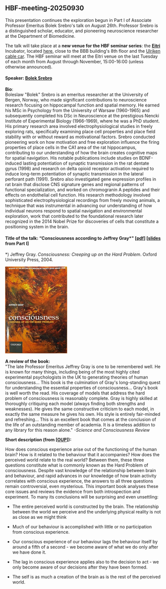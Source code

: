 ## HBF-meeting-20250930

This presentation continues the exploration begun in Part I of Associate Professor Emeritus Bolek Srebro's talk on August 26th. Professor Srebro is a distinguished scholar, educator, and pioneering neuroscience researcher at the Department of Biomedicine.

The talk will take place at a **new venue for the HBF seminar series**: the [**Eitri**](https://www.eitri.health) Incubator, located [here](http://maps.google.com/?q=31%20Haukelandsbakken%20Bergen,%20Vestland,%205021%20Norway), close to the BBB building's 8th floor and the  [Ulriken cable car](https://en.visitbergen.com/things-to-do/_ga=2.19682875.2039618291.1749723536-937718574.1749723536). The HBF seminar will meet at the Eitri venue on the last Tuesday of each month from August through November, 15:00-16:00 (unless otherwise announced).



#### Speaker: [Bolek Srebro](https://www4.uib.no/en/find-employees/Boleslaw.Srebro)

**Bio**:<br>
 Boleslaw "Bolek" Srebro is an emeritus researcher at the University of Bergen, Norway, who made significant contributions to neuroscience research focusing on hippocampal function and spatial memory. He earned his MSc in Psychology from the University of Warsaw (1960-1965) and subsequently completed his DSc in Neuroscience at the prestigious Nencki Institute of Experimental Biology (1966-1969), where he was a PhD student. His primary research area involved electrophysiological studies in freely exploring rats, specifically examining place cell properties and place field stability with or without reward as motivational factors. Srebro conducted pioneering work on how motivation and free exploration influence the firing properties of place cells in the CA1 area of the rat hippocampus, contributing to our understanding of how the brain creates cognitive maps for spatial navigation. His notable publications include studies on BDNF-induced lasting potentiation of synaptic transmission in the rat dentate gyrus (1998) and research on delta opioid receptor activation required to induce long-term potentiation of synaptic transmission in the lateral perforant path (1991). Srebro also investigated gene expression profiles in rat brain that disclose CNS signature genes and regional patterns of functional specialization, and worked on chromogranin A peptides and their effects on endothelial cell function. His research methodology involved sophisticated electrophysiological recordings from freely moving animals, a technique that was instrumental in advancing our understanding of how individual neurons respond to spatial navigation and environmental exploration, work that contributed to the foundational research later recognized in the 2014 Nobel Prize for discoveries of cells that constitute a positioning system in the brain.


#### Title of the talk: “Consciousness according to Jeffrey Gray*"  [[pdf](Bolek_Srebro_Consciousness_according_to_Jeffery_Gray_Part_II_HBF_20250930.pdf)] [[slides](https://docs.google.com/presentation/d/e/2PACX-1vSIJslGnxuIuQjucdnPY2olFvriqsB_yUV3Rlo-1y5D5Kdw2_Ffwu8cxBbbxNRjuCekBsn8jk08lcSf/pub?start=false&loop=false&delayms=3000) from Part I]




*) Jeffrey Gray. _Consciousness: Creeping up on the Hard Problem_. Oxford University Press, 2004.


<img src="./Jeffrey_Gray_book_cover.png" alt="Jeffrey Gray's book 'Consciousness: Creeping up on the Hard Problem'" style="width: 200px;">


**A review of the book:**<br>
"The late Professor Emeritus Jeffrey Gray is one to be remembered well. He is known for many things, including being of the most highly cited experimental psychologists in the UK to generating theories of human consciousness... This book is the culmination of Gray's long-standing quest for understanding the essential properties of consciousness... Gray's book is well worth the read. His coverage of models that address the hard problem of consciousness is reasonably complete. Gray is highly skilled at thoroughly critiquing each model (always finding both strengths and weaknesses). He gives the same constructive criticism to each model, in exactly the same measure he gives his own. His style is entirely fair-minded and refreshing... This is an excellent book that comes at the conclusion of the life of an outstanding member of academia. It is a timeless addition to any library for this reason alone." _-Science and Consciousness Review_


**Short description (from [[OUP](https://global.oup.com/academic/product/consciousness-9780198520917)]):**<br>

How does conscious experience arise out of the functioning of the human brain? How is it related to the behaviour that it accompanies? How does the perceived world relate to the real world? Between them, these three questions constitute what is commonly known as the Hard Problem of consciousness. Despite vast knowledge of the relationship between brain and behaviour, and rapid advances in our knowledge of how brain activity correlates with conscious experience, the answers to all three questions remain controversial, even mysterious. This important book analyses these core issues and reviews the evidence from both introspection and experiment. To many its conclusions will be surprising and even unsettling:

- The entire perceived world is constructed by the brain. The relationship between the world we perceive and the underlying physical reality is not as close as we might think

- Much of our behaviour is accomplished with little or no participation from conscious experience.

- Our conscious experience of our behaviour lags the behaviour itself by around a fifth of a second - we become aware of what we do only after we have done it.

- The lag in conscious experience applies also to the decision to act - we only become aware of our decisions after they have been formed.

- The self is as much a creation of the brain as is the rest of the perceived world.
